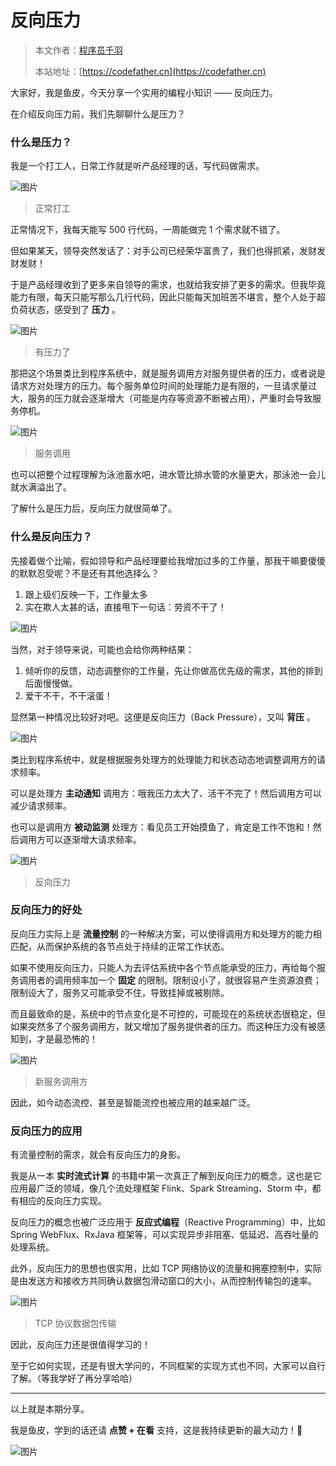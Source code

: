 # 反向压力

> 本文作者：[程序员千羽](https://yuyuanweb.feishu.cn/wiki/Abldw5WkjidySxkKxU2cQdAtnah)
>
> 本站地址：[https://codefather.cn](https://codefather.cn)

大家好，我是鱼皮，今天分享一个实用的编程小知识 —— 反向压力。

在介绍反向压力前，我们先聊聊什么是压力？

### 什么是压力？

我是一个打工人，日常工作就是听产品经理的话，写代码做需求。

![图片](https://pic.yupi.icu/5563/202311080858224.png)

> 正常打工

正常情况下，我每天能写 500 行代码，一周能做完 1 个需求就不错了。

但如果某天，领导突然发话了：对手公司已经荣华富贵了，我们也得抓紧，发财发财发财！

于是产品经理收到了更多来自领导的需求，也就给我安排了更多的需求。但我毕竟能力有限，每天只能写那么几行代码，因此只能每天加班苦不堪言，整个人处于超负荷状态，感受到了 **压力** 。

![图片](https://pic.yupi.icu/5563/202311080858372.png)

> 有压力了

那把这个场景类比到程序系统中，就是服务调用方对服务提供者的压力，或者说是请求方对处理方的压力。每个服务单位时间的处理能力是有限的，一旦请求量过大，服务的压力就会逐渐增大（可能是内存等资源不断被占用），严重时会导致服务停机。

![图片](https://pic.yupi.icu/5563/202311080858223.png)

> 服务调用

也可以把整个过程理解为泳池蓄水吧，进水管比排水管的水量更大，那泳池一会儿就水满溢出了。

了解什么是压力后，反向压力就很简单了。

### 什么是反向压力？

先接着做个比喻，假如领导和产品经理要给我增加过多的工作量，那我干嘛要傻傻的默默忍受呢？不是还有其他选择么？

1. 跟上级们反映一下，工作量太多
2. 实在欺人太甚的话，直接甩下一句话：劳资不干了！

![图片](https://pic.yupi.icu/5563/202311080858526.png)

当然，对于领导来说，可能也会给你两种结果：

1. 倾听你的反馈，动态调整你的工作量，先让你做高优先级的需求，其他的排到后面慢慢做。
2. 爱干不干，不干滚蛋！

显然第一种情况比较好对吧。这便是反向压力（Back Pressure），又叫 **背压** 。

![图片](https://pic.yupi.icu/5563/202311080858665.png)

类比到程序系统中，就是根据服务处理方的处理能力和状态动态地调整调用方的请求频率。

可以是处理方 **主动通知** 调用方：哦我压力太大了、活干不完了！然后调用方可以减少请求频率。

也可以是调用方 **被动监测** 处理方：看见员工开始摸鱼了，肯定是工作不饱和！然后调用方可以逐渐增大请求频率。

![图片](https://pic.yupi.icu/5563/202311080858554.png)

> 反向压力

### 反向压力的好处

反向压力实际上是 **流量控制** 的一种解决方案，可以使得调用方和处理方的能力相匹配，从而保护系统的各节点处于持续的正常工作状态。

如果不使用反向压力，只能人为去评估系统中各个节点能承受的压力，再给每个服务调用者的调用频率加一个 **固定** 的限制。限制设小了，就很容易产生资源浪费；限制设大了，服务又可能承受不住，导致挂掉或被剔除。

而且最致命的是，系统中的节点变化是不可控的，可能现在的系统状态很稳定，但如果突然多了个服务调用方，就又增加了服务提供者的压力。而这种压力没有被感知到，才是最恐怖的！

![图片](https://pic.yupi.icu/5563/202311080858462.png)

> 新服务调用方

因此，如今动态流控、甚至是智能流控也被应用的越来越广泛。

### 反向压力的应用

有流量控制的需求，就会有反向压力的身影。

我是从一本 **实时流式计算** 的书籍中第一次真正了解到反向压力的概念，这也是它应用最广泛的领域，像几个流处理框架 Flink、Spark Streaming、Storm 中，都有相应的反向压力实现。

反向压力的概念也被广泛应用于 **反应式编程**（Reactive Programming）中，比如 Spring WebFlux、RxJava 框架等，可以实现异步非阻塞、低延迟、高吞吐量的处理系统。

此外，反向压力的思想也很实用，比如 TCP 网络协议的流量和拥塞控制中，实际是由发送方和接收方共同确认数据包滑动窗口的大小，从而控制传输包的速率。

![图片](https://pic.yupi.icu/5563/202311080858339.jpeg)

> TCP 协议数据包传输

因此，反向压力还是很值得学习的！

至于它如何实现，还是有很大学问的，不同框架的实现方式也不同，大家可以自行了解。（等我学好了再分享哈哈）



------


以上就是本期分享。

我是鱼皮，学到的话还请 **点赞 + 在看** 支持，这是我持续更新的最大动力！🙏

![图片](https://pic.yupi.icu/5563/202311080858922.png)